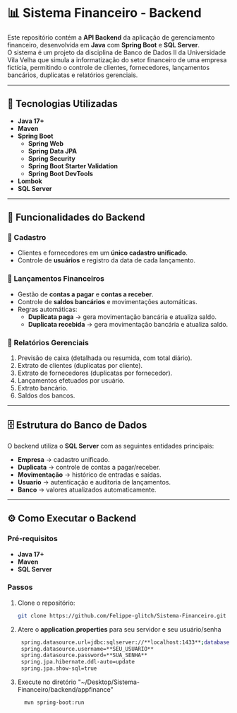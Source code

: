 # 📊 Sistema Financeiro - Backend

Este repositório contém a **API Backend** da aplicação de gerenciamento financeiro, desenvolvida em **Java** com **Spring Boot** e **SQL Server**.  
O sistema é um projeto da disciplina de Banco de Dados II da Universidade Vila Velha que simula a informatização do setor financeiro de uma empresa fictícia, permitindo o controle de clientes, fornecedores, lançamentos bancários, duplicatas e relatórios gerenciais.

---

## 🚀 Tecnologias Utilizadas
- **Java 17+**
- **Maven** 
- **Spring Boot**
  - **Spring Web** 
  - **Spring Data JPA** 
  - **Spring Security** 
  - **Spring Boot Starter Validation** 
  - **Spring Boot DevTools** 
- **Lombok** 
- **SQL Server** 

---

## 📌 Funcionalidades do Backend
### 🔹 Cadastro
- Clientes e fornecedores em um **único cadastro unificado**.
- Controle de **usuários** e registro da data de cada lançamento.

### 🔹 Lançamentos Financeiros
- Gestão de **contas a pagar** e **contas a receber**.
- Controle de **saldos bancários** e movimentações automáticas.
- Regras automáticas:
  - **Duplicata paga** → gera movimentação bancária e atualiza saldo.
  - **Duplicata recebida** → gera movimentação bancária e atualiza saldo.

### 🔹 Relatórios Gerenciais
1. Previsão de caixa (detalhada ou resumida, com total diário).  
2. Extrato de clientes (duplicatas por cliente).  
3. Extrato de fornecedores (duplicatas por fornecedor).  
4. Lançamentos efetuados por usuário.  
5. Extrato bancário.  
6. Saldos dos bancos.  

---

## 🗄️ Estrutura do Banco de Dados
O backend utiliza o **SQL Server** com as seguintes entidades principais:

- **Empresa** → cadastro unificado.  
- **Duplicata** → controle de contas a pagar/receber.  
- **Movimentação** → histórico de entradas e saídas.  
- **Usuario** → autenticação e auditoria de lançamentos.  
- **Banco** → valores atualizados automaticamente.  

---

## ⚙️ Como Executar o Backend
### Pré-requisitos
- **Java 17+**
- **Maven**
- **SQL Server**

### Passos
1. Clone o repositório:
   ```bash
   git clone https://github.com/Felippe-glitch/Sistema-Financeiro.git
2. Atere o **application.properties** para seu servidor e seu usuário/senha
   ```bash
    spring.datasource.url=jdbc:sqlserver://**localhost:1433**;databaseName=financeiro
    spring.datasource.username=**SEU_USUARIO**
    spring.datasource.password=**SUA_SENHA**
    spring.jpa.hibernate.ddl-auto=update
    spring.jpa.show-sql=true
3. Execute no diretório "~/Desktop/Sistema-Financeiro/backend/appfinance"
   ```bash
     mvn spring-boot:run
